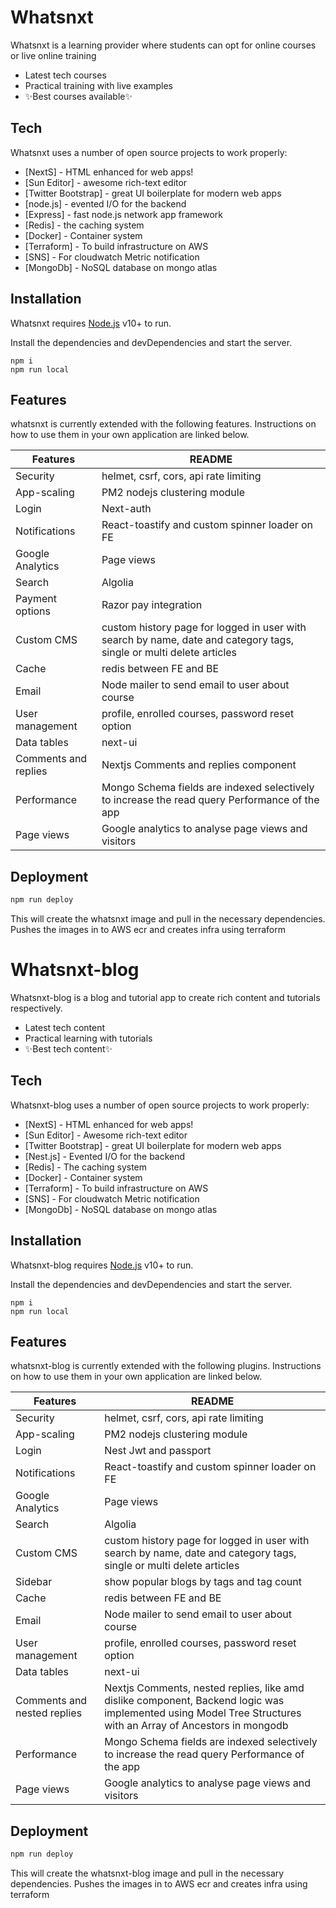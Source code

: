 # Whatsnxt

Whatsnxt is a learning provider where students can opt for online courses or live online training

- Latest tech courses
- Practical training with live examples
- ✨Best courses  available✨

## Tech

Whatsnxt uses a number of open source projects to work properly:

- [NextS] - HTML enhanced for web apps!
- [Sun Editor] - awesome rich-text editor
- [Twitter Bootstrap] - great UI boilerplate for modern web apps
- [node.js] - evented I/O for the backend
- [Express] - fast node.js network app framework
- [Redis] - the caching system
- [Docker] - Container system
- [Terraform] - To build infrastructure on AWS
- [SNS] - For cloudwatch Metric notification
- [MongoDb] - NoSQL database on mongo atlas

## Installation

Whatsnxt requires [Node.js](https://nodejs.org/) v10+ to run.

Install the dependencies and devDependencies and start the server.

```
npm i
npm run local
```

## Features

whatsnxt is currently extended with the following features.
Instructions on how to use them in your own application are linked below.

| Features | README |
| ------ | ------ |
| Security | helmet, csrf, cors, api rate limiting |
| App-scaling | PM2 nodejs clustering module |
| Login | Next-auth |
| Notifications | React-toastify and custom spinner loader on FE |
| Google Analytics | Page views |
| Search | Algolia |
| Payment options | Razor pay integration |
| Custom CMS | custom history page for logged in user with search by name, date and category tags, single or multi delete articles|
| Cache | redis between FE and BE |
| Email | Node mailer to send email to user about course |
| User management | profile, enrolled courses, password reset option |
| Data tables | next-ui |
| Comments and replies | Nextjs Comments and replies component
| Performance | Mongo Schema fields are indexed selectively to increase the read query Performance of the app |
| Page views | Google analytics to analyse page views and visitors |

## Deployment
```sh
npm run deploy
```

This will create the whatsnxt image and pull in the necessary dependencies.
Pushes the images in to AWS ecr and creates infra using terraform



# Whatsnxt-blog

Whatsnxt-blog is a blog and tutorial app to create rich content and tutorials respectively.

- Latest tech content
- Practical learning with tutorials
- ✨Best tech content✨

## Tech

Whatsnxt-blog uses a number of open source projects to work properly:

- [NextS] - HTML enhanced for web apps!
- [Sun Editor] - Awesome rich-text editor
- [Twitter Bootstrap] - great UI boilerplate for modern web apps
- [Nest.js] - Evented I/O for the backend
- [Redis] - The caching system
- [Docker] - Container system
- [Terraform] - To build infrastructure on AWS
- [SNS] - For cloudwatch Metric notification
- [MongoDb] - NoSQL database on mongo atlas

## Installation

Whatsnxt-blog requires [Node.js](https://nodejs.org/) v10+ to run.

Install the dependencies and devDependencies and start the server.

```
npm i
npm run local
```

## Features

whatsnxt-blog is currently extended with the following plugins.
Instructions on how to use them in your own application are linked below.

| Features | README |
| ------ | ------ |
| Security | helmet, csrf, cors, api rate limiting |
| App-scaling | PM2 nodejs clustering module |
| Login | Nest Jwt and passport |
| Notifications | React-toastify and custom spinner loader on FE |
| Google Analytics | Page views |
| Search | Algolia |
| Custom CMS | custom history page for logged in user with search by name, date and category tags, single or multi delete articles|
| Sidebar | show popular blogs by tags and tag count |
| Cache | redis between FE and BE |
| Email | Node mailer to send email to user about course |
| User management | profile, enrolled courses, password reset option |
| Data tables | next-ui |
| Comments and nested replies | Nextjs Comments, nested replies, like amd dislike component, Backend logic was implemented using Model Tree Structures with an Array of Ancestors in mongodb |
| Performance | Mongo Schema fields are indexed selectively to increase the read query Performance of the app |
| Page views | Google analytics to analyse page views and visitors |

## Deployment
```sh
npm run deploy
```

This will create the whatsnxt-blog image and pull in the necessary dependencies.
Pushes the images in to AWS ecr and creates infra using terraform

